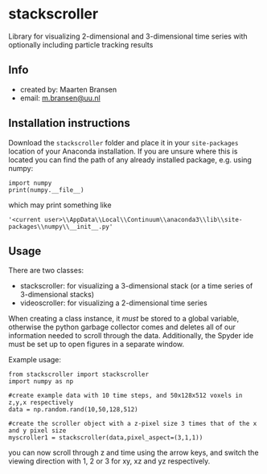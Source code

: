 # stackscroller
Library for visualizing 2-dimensional and 3-dimensional time series with optionally including particle tracking results

## Info
- created by:     Maarten Bransen
- email:          m.bransen@uu.nl

## Installation instructions
Download the `stackscroller` folder and place it in your `site-packages` location of your Anaconda installation. If you are unsure where this is located you can find the path of any already installed package, e.g. using numpy:
```
import numpy
print(numpy.__file__)
```
which may print something like
```
'<current user>\\AppData\\Local\\Continuum\\anaconda3\\lib\\site-packages\\numpy\\__init__.py'
```

## Usage
There are two classes:
- stackscroller: for visualizing a 3-dimensional stack (or a time series of 3-dimensional stacks)
- videoscroller: for visualizing a 2-dimensional time series

When creating a class instance, it *must* be stored to a global variable, otherwise the python garbage collector comes and deletes all of our information needed to scroll through the data. Additionally, the Spyder ide must be set up to open figures in a separate window. 

Example usage:
```
from stackscroller import stackscroller
import numpy as np

#create example data with 10 time steps, and 50x128x512 voxels in z,y,x respectively
data = np.random.rand(10,50,128,512)

#create the scroller object with a z-pixel size 3 times that of the x and y pixel size
myscroller1 = stackscroller(data,pixel_aspect=(3,1,1))
```

you can now scroll through z and time using the arrow keys, and switch the viewing direction with 1, 2 or 3 for xy, xz and yz respectively.
